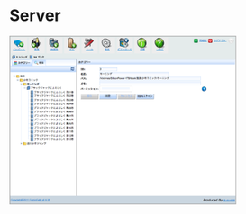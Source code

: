 Server
==============
<img src='https://raw.githubusercontent.com/burton999dev/ComicCafeHelp/master/images/ja/server/Category.png' width='80%' height='80%'/>

